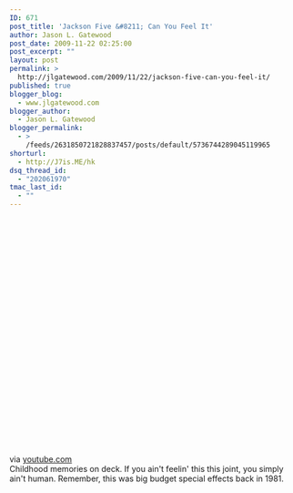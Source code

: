 ```yaml
---
ID: 671
post_title: 'Jackson Five &#8211; Can You Feel It'
author: Jason L. Gatewood
post_date: 2009-11-22 02:25:00
post_excerpt: ""
layout: post
permalink: >
  http://jlgatewood.com/2009/11/22/jackson-five-can-you-feel-it/
published: true
blogger_blog:
  - www.jlgatewood.com
blogger_author:
  - Jason L. Gatewood
blogger_permalink:
  - >
    /feeds/2631850721828837457/posts/default/5736744289045119965
shorturl:
  - http://J7is.ME/hk
dsq_thread_id:
  - "202061970"
tmac_last_id:
  - ""
---
```

<div><object width="500" height="417" classid="clsid:d27cdb6e-ae6d-11cf-96b8-444553540000" codebase="http://download.macromedia.com/pub/shockwave/cabs/flash/swflash.cab#version=6,0,40,0"><param name="wmode" value="window" /><param name="allowFullScreen" value="true" /><param name="allowscriptaccess" value="always" /><param name="src" value="http://www.youtube.com/v/xW1fXL3s7bk&amp;hl=en&amp;fs=1" /><param name="allowfullscreen" value="true" /><embed width="500" height="417" type="application/x-shockwave-flash" src="http://www.youtube.com/v/xW1fXL3s7bk&amp;hl=en&amp;fs=1" wmode="window" allowFullScreen="true" allowscriptaccess="always" allowfullscreen="true" /></object>
<div>via <a href="http://www.youtube.com/watch?v=xW1fXL3s7bk">youtube.com</a></div>
Childhood memories on deck. If you ain't feelin' this this joint, you simply ain't human. Remember, this was big budget special effects back in 1981.

</div>
<p style="font-size: 8px;"></p>